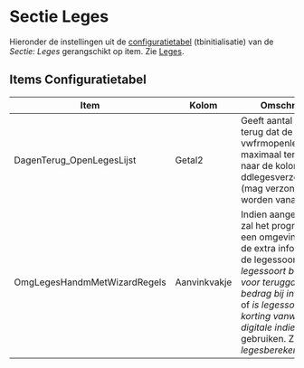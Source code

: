 # Sectie Leges

Hieronder de instellingen uit de [configuratietabel](README.md) (tbinitialisatie) van de *Sectie: Leges* gerangschikt op item. Zie [Leges](../../probleemoplossing/module_overstijgende_schermen/leges?s[]=leges.md).

## Items Configuratietabel

| Item                         | Kolom        | Omschrijving                                                           |
|------------------------------|--------------|------------------------------------------------------------------------|
| DagenTerug_OpenLegesLijst    | Getal2       | Geeft aantal dagen terug dat de view vwfrmopenlegesregels maximaal terugkijkt naar de kolom ddlegesverzonden (mag verzonden worden vanaf). |
| OmgLegesHandmMetWizardRegels | Aanvinkvakje | Indien aangevinkt dan zal het programma bij een omgevingszaak de extra informatie bij de legessoort zoals *is legessoort bedoeld voor teruggave-bedrag bij intrekking* of *is legessoort voor korting vanwege digitale indiening*, gebruiken. Zie lemma *legesberekening*. |
